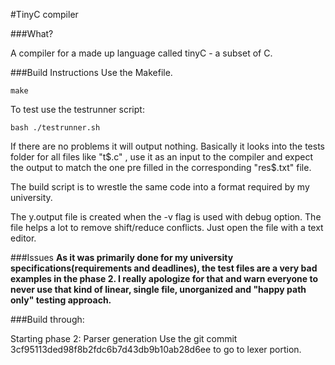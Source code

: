 #TinyC compiler

###What?

A compiler for a made up language called tinyC - a subset of C.

###Build Instructions
Use the Makefile.

```
make
```

To test use the testrunner script:

```
bash ./testrunner.sh
```
If there are no problems it will output nothing.
Basically it looks into the tests folder for all files like "t$.c" , use it as an input to the compiler and expect the output to match the one pre filled in the corresponding "res$.txt" file.


The build script is to wrestle the same code into a format required by my university.

The y.output file is created when the -v flag is used with debug option. The file helps a lot to remove shift/reduce conflicts. Just open the file with a text editor.

###Issues
**As it was primarily done for my university specifications(requirements and deadlines), the test files are a very bad examples in the phase 2. I really apologize for that and warn everyone to never use that kind of linear, single file, unorganized and "happy path only" testing approach.**

###Build through:

Starting phase 2: Parser generation
Use the git commit 3cf95113ded98f8b2fdc6b7d43db9b10ab28d6ee to go to lexer portion.
